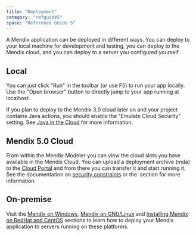 ```yaml
---
title: "Deployment"
category: "refguide5"
space: "Reference Guide 5"
---
```



A Mendix application can be deployed in different ways. You can deploy to your local machine for development and testing, you can deploy to the Mendix cloud, and you can deploy to a server you configured yourself.

## Local

You can just click "Run" in the toolbar (or use F5) to run your app locally. Use the "Open browser" button to directly jump to your app running at localhost.

If you plan to deploy to the Mendix 3.0 cloud later on and your project contains Java actions, you should enable the "Emulate Cloud Security" setting. See [Java in the Cloud](/refguide5/java-in-the-cloud) for more information.

## Mendix 5.0 Cloud

From within the Mendix Modeler you can view the cloud slots you have available in the Mendix Cloud. You can upload a deployment archive (mda) to the [Cloud Portal](https://cloud.mendix.com) and from there you can transfer it and start running it. See the documentation on [security constraints](/refguide5/security-constraints-in-the-mendix-cloud) or the  section for more information.

## On-premise

Visit the [Mendix on Windows](/howto50/deploying-mendix-on-microsoft-windows), [Mendix on GNU/Linux](/howto50/installing-mendix-on-debian-gnu-linux) and [Installing Mendix on RedHat and CentOS](/howto50/installing-mendix-on-redhat-and-centos) sections to learn how to deploy your Mendix application to servers running on these platforms.